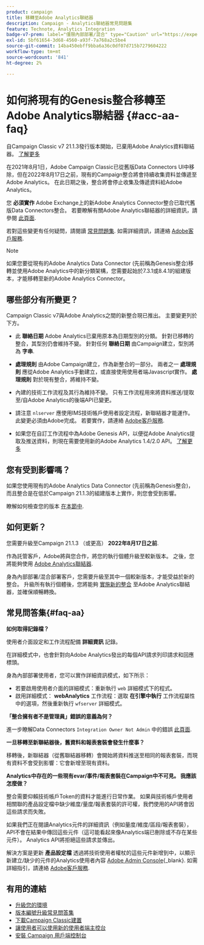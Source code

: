 ```yaml
---
product: campaign
title: 移轉至Adobe Analytics聯結器
description: Campaign - Analytics聯結器常見問題集
feature: Technote, Analytics Integration
badge-v7-prem: label="僅限內部部署/混合" type="Caution" url="https://experienceleague.adobe.com/docs/campaign-classic/using/installing-campaign-classic/architecture-and-hosting-models/hosting-models-lp/hosting-models.html?lang=zh-Hant" tooltip="僅適用於v7內部部署和混合部署"
exl-id: 5bf61654-3d68-4560-a93f-7a768a2c5be4
source-git-commit: 14ba450ebff9bba6a36c0df07d715b7279604222
workflow-type: tm+mt
source-wordcount: '841'
ht-degree: 2%

---
```


# 如何將現有的Genesis整合移轉至Adobe Analytics聯結器 {#acc-aa-faq}



自Campaign Classic v7 21.1.3發行版本開始，已棄用Adobe Analytics資料聯結器。 [了解更多](https://experienceleague.adobe.com/docs/analytics/import/dataconnectors/data-connectors-eol.html)

在2021年8月1日，Adobe Campaign Classic已從舊版Data Connectors UI中移除，但在2022年8月17日之前，現有的Campaign整合將會持續收集資料並傳遞至Adobe Analytics。 在此日期之後，整合將會停止收集及傳遞資料給Adobe Analytics。

您 **必須實作** Adobe Exchange上的新Adobe Analytics Connector整合已取代舊版Data Connectors整合。 若要瞭解有關Adobe Analytics聯結器的詳細資訊，請參閱 [此頁面](../../platform/using/gs-aa.md).

若對這些變更有任何疑問，請閱讀 [常見問題集](#faq-aa). 如需詳細資訊，請連絡 [Adobe客戶服務](https://helpx.adobe.com/tw/enterprise/admin-guide.html/enterprise/using/support-for-experience-cloud.ug.html).

>[!NOTE]
>
>如果您要從現有的Adobe Analytics Data Connector (先前稱為Genesis整合)移轉並使用Adobe Analytics中的新分類架構，您需要起始於7.3.1或8.4.1的組建版本，才能移轉至新的Adobe Analytics Connector。

## 哪些部分有所變更？

Campaign Classic v7與Adobe Analytics之間的新整合現已推出。 主要變更列於下方。

* 此 **聯絡日期** Adobe Analytics已棄用原本為日期型別的分類。 針對已移轉的整合，其型別仍會維持不變。 針對任何 **聯絡日期** 由Campaign建立，型別將為 **字串**.

* **處理規則** 由Adobe Campaign建立，作為新整合的一部分。 兩者之一 **處理規則** 應從Adobe Analytics手動建立，或直接使用使用者端Javascript實作。 **處理規則** 對於現有整合，將維持不變。

* 內建的技術工作流程及其行為維持不變。 只有工作流程用來將資料推送/提取至/自Adobe Analytics的後端API已變更。

* 請注意 `nlserver` 應使用IMS技術帳戶使用者設定流程，新聯結器才能運作。 此變更必須由Adobe完成。 若要實作，請連絡 [Adobe客戶服務](https://helpx.adobe.com/tw/enterprise/admin-guide.html/enterprise/using/support-for-experience-cloud.ug.html).

* 如果您在自訂工作流程中為Adobe Genesis API，以便從Adobe Analytics提取及推送資料，則現在需要使用新的Adobe Analytics 1.4/2.0 API。 [了解更多](https://adobeexchangeec.zendesk.com/hc/en-us/articles/360047148832-Replacements-for-Data-Connector-API-calls)

## 您有受到影響嗎？

如果您使用現有的Adobe Analytics Data Connector (先前稱為Genesis整合)，而且整合是在低於Campaign 21.1.3的組建版本上實作，則您會受到影響。

瞭解如何檢查您的版本 [在本節中](../../platform/using/launching-adobe-campaign.md#getting-your-campaign-version).

## 如何更新？

您需要升級至Campaign 21.1.3 （或更高） **2022年8月17日之前**.

作為託管客戶，Adobe將與您合作，將您的執行個體升級至較新版本。 之後，您將能夠使用 [Adobe Analytics聯結器](../../platform/using/gs-aa.md).

身為內部部署/混合部署客戶，您需要升級至其中一個較新版本，才能受益於新的整合。
升級所有執行個體後，您將能夠 [實施新的整合](../../platform/using/adobe-analytics-provisioning.md) 至Adobe Analytics聯結器，並確保順暢轉換。

## 常見問答集{#faq-aa}

**如何取得記錄檔？**

使用者介面設定和工作流程配備 **詳細資訊** 記錄。

在詳細模式中，也會針對向Adobe Analytics發出的每個API請求列印請求和回應標頭。

身為內部部署使用者，您可以實作詳細資訊模式，如下所示：

* 若要啟用使用者介面的詳細模式：重新執行 `web` 詳細模式下的程式。
* 啟用詳細模式： **webAnalytics** 工作流程：選取 **在引擎中執行** 工作流程屬性中的選項，然後重新執行 `wfserver` 詳細模式。

**「整合擁有者不是管理員」錯誤的意義為何？**

進一步瞭解Data Connectors `Integration Owner Not Admin` 中的錯誤 [此頁面](https://adobeexchangeec.zendesk.com/hc/en-us/articles/360035167932-Adobe-Analytics-Data-Connectors-Integration-Owner-Not-Admin-Error).

**一旦移轉至新聯結器後，舊資料和報表套裝會發生什麼事？**

移轉後，新聯結器（從舊聯結器移轉）會開始將資料推送至相同的報表套裝，而現有資料不會受到影響：它會新增至現有資料。

**Analytics中存在的一些現有evar/事件/報表套裝在Campaign中不可見。 我應該怎麼做？**

整合需要仰賴技術帳戶Token的資料才能進行日常作業。 如果與技術帳戶使用者相關聯的產品設定檔中缺少維度/量度/報表套裝的許可權，我們使用的API將會因這些請求而失敗。

如果我們正在閱讀Analytics元件的詳細資訊（例如量度/維度/區段/報表套裝），API不會在結果中傳回這些元件（這可能看起來像Analytics端已刪除或不存在某些元件）。 Analytics API將拒絕這些請求並傳出。

解決方案是更新 **產品設定檔** 透過將技術使用者權杖的這些元件新增到中，以顯示新建立/缺少的元件的Analytics使用者內容 [Adobe Admin Console](https://adminconsole.adobe.com/){_blank}. 如需詳細指引，請連絡 [Adobe客戶服務](https://helpx.adobe.com/tw/enterprise/admin-guide.html/enterprise/using/support-for-experience-cloud.ug.html).

## 有用的連結

* [升級您的環境](../../production/using/build-upgrade.md)
* [版本編號升級常見問答集](../../platform/using/faq-build-upgrade.md)
* [下載Campaign Classic建置](https://experience.adobe.com/#/downloads/content/software-distribution/en/campaign.html)
* [讓使用者可以使用新的使用者端主控台](../../installation/using/client-console-availability-for-windows.md)
* [安裝 Campaign 用戶端控制台](../../installation/using/installing-the-client-console.md)
